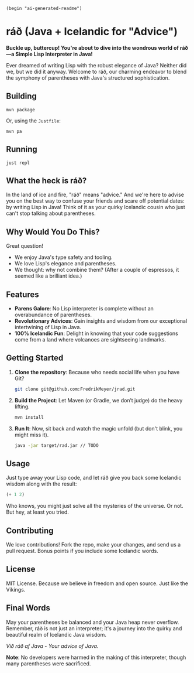 `(begin "ai-generated-readme")`

# ráð (Java + Icelandic for "Advice")

**Buckle up, buttercup! You're about to dive into the wondrous world of ráð—a Simple Lisp Interpreter in Java!**

Ever dreamed of writing Lisp with the robust elegance of Java? Neither did we, but we did it anyway. Welcome to ráð, our charming endeavor to blend the symphony of parentheses with Java's structured sophistication.

## Building

```
mvn package
```

Or, using the `Justfile`:

```
mvn pa
```

## Running

```
just repl
```

## What the heck is ráð?

In the land of ice and fire, "ráð" means "advice." And we're here to advise you on the best way to confuse your friends and scare off potential dates: by writing Lisp in Java! Think of it as your quirky Icelandic cousin who just can't stop talking about parentheses.

## Why Would You Do This?

Great question!
- We enjoy Java's type safety and tooling.
- We love Lisp's elegance and parentheses.
- We thought: why not combine them? (After a couple of espressos, it seemed like a brilliant idea.)

## Features

- **Parens Galore**: No Lisp interpreter is complete without an overabundance of parentheses.
- **Revolutionary Advices**: Gain insights and wisdom from our exceptional intertwining of Lisp in Java.
- **100% Icelandic Fun**: Delight in knowing that your code suggestions come from a land where volcanoes are sightseeing landmarks.

## Getting Started

1. **Clone the repository**: Because who needs social life when you have Git?
   ```sh
   git clone git@github.com:FredrikMeyer/jrad.git
   ```

2. **Build the Project**: Let Maven (or Gradle, we don’t judge) do the heavy lifting.
   ```sh
   mvn install
   ```

3. **Run It**: Now, sit back and watch the magic unfold (but don't blink, you might miss it).
   ```sh
   java -jar target/rad.jar // TODO
   ```

## Usage

Just type away your Lisp code, and let ráð give you back some Icelandic wisdom along with the result:
```lisp
(+ 1 2)
```
Who knows, you might just solve all the mysteries of the universe. Or not. But hey, at least you tried.

## Contributing

We love contributions! Fork the repo, make your changes, and send us a pull request. Bonus points if you include some Icelandic words.

## License

MIT License. Because we believe in freedom and open source. Just like the Vikings.

## Final Words

May your parentheses be balanced and your Java heap never overflow. Remember, ráð is not just an interpreter; it's a journey into the quirky and beautiful realm of Icelandic Java wisdom.

*Við ráð af Java - Your advice of Java.*

**Note**: No developers were harmed in the making of this interpreter, though many parentheses were sacrificed.

